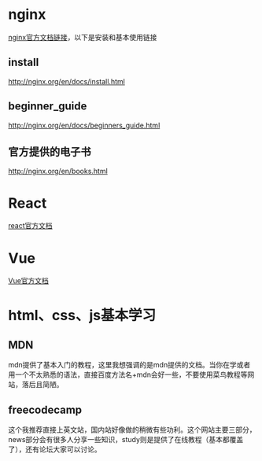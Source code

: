 # nginx

[nginx官方文档链接](http://nginx.org/en/docs/)，以下是安装和基本使用链接
## install 
http://nginx.org/en/docs/install.html

## beginner_guide
http://nginx.org/en/docs/beginners_guide.html

## 官方提供的电子书
http://nginx.org/en/books.html

# React

[react官方文档](https://reactjs.org/)

# Vue

[Vue官方文档](https://cn.vuejs.org/)

# html、css、js基本学习

## MDN
mdn提供了基本入门的教程，这里我想强调的是mdn提供的文档。当你在学或者用一个不太熟悉的语法，直接百度方法名+mdn会好一些，不要使用菜鸟教程等网站，落后且简陋。

## freecodecamp
这个我推荐直接上英文站，国内站好像做的稍微有些功利。这个网站主要三部分，news部分会有很多人分享一些知识，study则是提供了在线教程（基本都覆盖了），还有论坛大家可以讨论。
